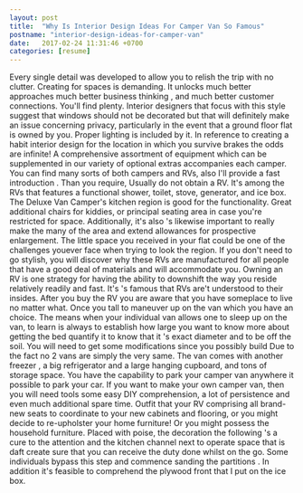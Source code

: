 ```yaml
---
layout: post
title:  "Why Is Interior Design Ideas For Camper Van So Famous"
postname: "interior-design-ideas-for-camper-van"
date:   2017-02-24 11:31:46 +0700
categories: [resume]
---
```

Every single detail was developed to allow you to relish the trip with no clutter. Creating for spaces is demanding. It unlocks much better approaches much better business thinking , and much better customer connections. You'll find plenty. Interior designers that focus with this style suggest that windows should not be decorated but that will definitely make an issue concerning privacy, particularly in the event that a ground floor flat is owned by you. Proper lighting is included by it. In reference to creating a habit interior design for the location in which you survive brakes the odds are infinite! A comprehensive assortment of equipment which can be supplemented in our variety of optional extras accompanies each camper. You can find many sorts of both campers and RVs, also I'll provide a fast introduction . Than you require, Usually do not obtain a RV. It's among the RVs that features a functional shower, toilet, stove, generator, and ice box. The Deluxe Van Camper's kitchen region is good for the functionality. Great additional chairs for kiddies, or principal seating area in case you're restricted for space. Additionally, it's also 's likewise important to really make the many of the area and extend allowances for prospective enlargement. The little space you received in your flat could be one of the challenges youever face when trying to look the region. If you don't need to go stylish, you will discover why these RVs are manufactured for all people that have a good deal of materials and will accommodate you. Owning an RV is one strategy for having the ability to downshift the way you reside relatively readily and fast. It's 's famous that RVs are't understood to their insides. After you buy the RV you are aware that you have someplace to live no matter what. Once you tall to maneuver up on the van which you have an choice. The means when your individual van allows one to sleep up on the van, to learn is always to establish how large you want to know more about getting the bed quantify it to know that it 's exact diameter and to be off the soil. You will need to get some modifications since you possibly build Due to the fact no 2 vans are simply the very same. The van comes with another freezer , a big refrigerator and a large hanging cupboard, and tons of storage space. You have the capability to park your camper van anywhere it possible to park your car. If you want to make your own camper van, then you will need tools some easy DIY comprehension, a lot of persistence and even much additional spare time. Outfit that your RV comprising all brand-new seats to coordinate to your new cabinets and flooring, or you might decide to re-upholster your home furniture! Or you might possess the household furniture. Placed with poise, the decoration the following 's a cure to the attention and the kitchen channel next to operate space that is daft create sure that you can receive the duty done whilst on the go. Some individuals bypass this step and commence sanding the partitions . In addition it's feasible to comprehend the plywood front that I put on the ice box.
